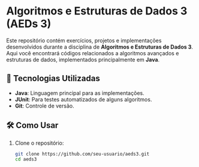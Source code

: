 # Algoritmos e Estruturas de Dados 3 (AEDs 3)

Este repositório contém exercícios, projetos e implementações desenvolvidos durante a disciplina de **Algoritmos e Estruturas de Dados 3**. Aqui você encontrará códigos relacionados a algoritmos avançados e estruturas de dados, implementados principalmente em **Java**.


## 🚀 Tecnologias Utilizadas

- **Java**: Linguagem principal para as implementações.
- **JUnit**: Para testes automatizados de alguns algoritmos.
- **Git**: Controle de versão.


## 🛠 Como Usar

1. Clone o repositório:
   ```bash
   git clone https://github.com/seu-usuario/aeds3.git
   cd aeds3
